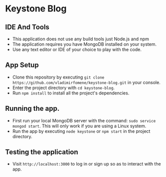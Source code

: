 # Keystone Blog

## IDE And Tools

* This application does not use any build tools just Node.js and npm
* The application requires you have MongoDB installed on your system.
* Use any text editor or IDE of your choice to play with the code.

## App Setup

* Clone this repository by executing `git clone https://github.com/vladimirfomene/keystone-blog.git` in your console.
* Enter the project directory with `cd keystone-blog`.
* Run `npm install` to install all the project's dependencies.

## Running the app.

* First run your local MongoDB server with the command: `sudo service mongod start`. This will only work if you are using a Linux system.
* Run the app by executing `node keystone` or `npm start` in the project directory.

## Testing the application

* Visit `http://localhost:3000` to log in or sign up so as to interact with the app.
